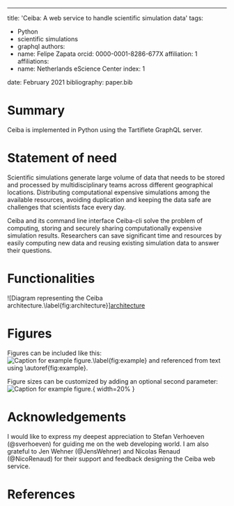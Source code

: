 ---
title: 'Ceiba: A web service to handle scientific simulation data'
tags:
  - Python
  - scientific simulations
  - graphql
authors:
  - name: Felipe Zapata
    orcid: 0000-0001-8286-677X
    affiliation: 1
affiliations:
 - name: Netherlands eScience Center
   index: 1

date: February 2021
bibliography: paper.bib


# Summary

Ceiba is implemented in Python using the Tartiflete GraphQL server.

# Statement of need
Scientific simulations generate large volume of data that needs to be stored and processed
by multidisciplinary teams across different geographical locations. Distributing
computational expensive simulations among the available resources, avoiding duplication
and keeping the data safe are challenges that scientists face every day.

Ceiba and its command line interface Ceiba-cli solve the problem of computing,
storing and securely sharing computationally expensive simulation results. Researchers
can save significant time and resources by easily computing new data and reusing existing
simulation data to answer their questions.


# Functionalities
![Diagram representing the Ceiba architecture.\label{fig:architecture}][architecture](architecture.jpg)


# Figures

Figures can be included like this:
![Caption for example figure.\label{fig:example}](figure.png)
and referenced from text using \autoref{fig:example}.

Figure sizes can be customized by adding an optional second parameter:
![Caption for example figure.](figure.png){ width=20% }

# Acknowledgements
I would like to express my deepest appreciation to Stefan Verhoeven (@sverhoeven) for guiding me on the web developing world.
I am also grateful to Jen Wehner (@JensWehner) and Nicolas Renaud (@NicoRenaud) for their support and feedback designing 
the Ceiba web service.
	
# References
